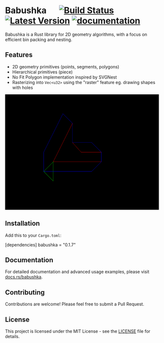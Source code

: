 # Babushka &emsp; [![Build Status]][actions] [![Latest Version]][crates.io] [![documentation](https://docs.rs/num-traits/badge.svg)](https://docs.rs/num-traits)
[Build Status]: https://img.shields.io/github/actions/workflow/status/davefol/babushka/rust.yml?branch=main
[actions]: https://github.com/davefol/babushka/actions?query=branch%3Amain
[Latest Version]: https://img.shields.io/crates/v/babushka.svg
[crates.io]: https://crates.io/crates/babushka
Babushka is a Rust library for 2D geometry algorithms, with a focus on efficient bin packing and nesting.

## Features
- 2D geometry primitives (points, segments, polygons)
- Hierarchical primitives (piece)
- No Fit Polygon implementation inspired by SVGNest
- Rasterizing into `Vec<u32>` using the "raster" feature eg. drawing shapes with holes

![nfp_0](./assets/nfp_0.gif)

## Installation

Add this to your `Cargo.toml`:

[dependencies]
babushka = "0.1.7"

## Documentation

For detailed documentation and advanced usage examples, please visit [docs.rs/babushka](https://docs.rs/babushka).

## Contributing

Contributions are welcome! Please feel free to submit a Pull Request.

## License

This project is licensed under the MIT License - see the [LICENSE](LICENSE) file for details.
